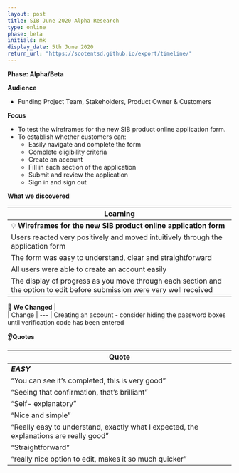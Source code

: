 ```yaml
---
layout: post
title: SIB June 2020 Alpha Research
type: online
phase: beta
initials: mk
display_date: 5th June 2020
return_url: "https://scotentsd.github.io/export/timeline/"
---
```


**Phase: Alpha/Beta**

**Audience**
- Funding Project Team, Stakeholders, Product Owner & Customers

**Focus**
- To test the wireframes for the new SIB product online application form.
- To establish whether customers can:
   - Easily navigate and complete the form
   - Complete eligibility criteria
   - Create an account
   - Fill in each section of the application
   - Submit and review the application
   - Sign in and sign out

**What we discovered**

| Learning
| ---
| 💡  **Wireframes for the new SIB product online application form**
| Users reacted very positively and moved intuitively through the application form
| The form was easy to understand, clear and straightforward
| All users were able to create an account easily
| The display of progress as you move through each section and the option to edit before submission were very well received



🧰 **We Changed** |  
| Change
| ---
| Creating an account - consider hiding the password boxes until verification code has been entered



**👂Quotes**

| Quote
| ---
| **_EASY_**
| “You can see it’s completed, this is very good”
| “Seeing that confirmation, that’s brilliant”
| “Self- explanatory”
| “Nice and simple”
| “Really easy to understand, exactly what I expected, the explanations are really good”
| “Straightforward”
| “really nice option to edit, makes it so much quicker”



<!--more-->
